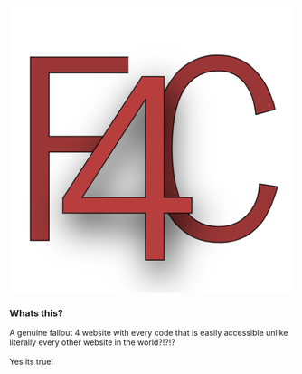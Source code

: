 <center><img src=logo.png></center>

<h3>Whats this?</h3>
A genuine fallout 4 website with every code that is easily accessible unlike literally every other website in the world?!?!?
<br>
<br>
Yes its true!
